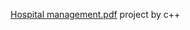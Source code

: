 [Hospital management.pdf](https://github.com/user-attachments/files/17963367/Hospital.management.pdf)
project by c++ 
